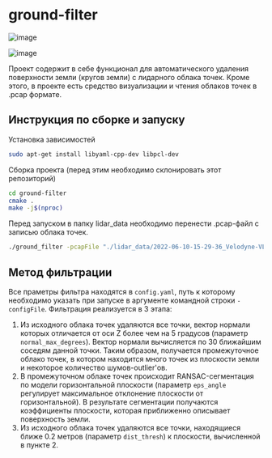 # ground-filter
![image](https://github.com/den250400/ground-filter/assets/36325448/526e7d88-fa2c-4293-933b-1f6ab717f667)

![image](https://github.com/den250400/ground-filter/assets/36325448/1097db74-7eb7-403e-8ec0-84d5ae58c61f)


Проект содержит в себе функционал для автоматического удаления поверхности земли (кругов земли) с лидарного облака точек. Кроме этого, в проекте есть средство визуализации и чтения облаков точек в .pcap формате.

## Инструкция по сборке и запуску
Установка зависимостей
```bash
sudo apt-get install libyaml-cpp-dev libpcl-dev
```

Сборка проекта (перед этим необходимо склонировать этот репозиторий)
```bash
cd ground-filter
cmake .
make -j$(nproc)
```

Перед запуском в папку lidar_data необходимо перенести .pcap-файл с записью облака точек.
```bash
./ground_filter -pcapFile "./lidar_data/2022-06-10-15-29-36_Velodyne-VLP-32C-Data.pcap" -calibrationFile "./lidar_data/VLP-32c.xml" -configFile "./config.yaml"
```

## Метод фильтрации
Все праметры фильтра находятся в `config.yaml`, путь к которому необходимо указать при запуске в аргументе командной строки `-configFile`. Фильтрация реализуется в 3 этапа:
1. Из исходного облака точек удаляются все точки, вектор нормали которых отличается от оси Z более чем на 5 градусов (параметр `normal_max_degrees`). Вектор нормали вычисляется по 30 ближайшим соседям данной точки. Таким образом, получается промежуточное облако точек, в котором находится много точек из плоскости земли и некоторое количество шумов-outlier'ов.
2. В промежуточном облаке точек происходит RANSAC-сегментация по модели горизонтальной плоскости (параметр `eps_angle` регулирует максимальное отклонение плоскости от горизонтальной). В результате сегментации получаются коэффициенты плоскости, которая приближенно описывает поверхность земли.
3. Из исходного облака точек удаляются все точки, находящиеся ближе 0.2 метров (параметр `dist_thresh`) к плоскости, вычисленной в пункте 2.
